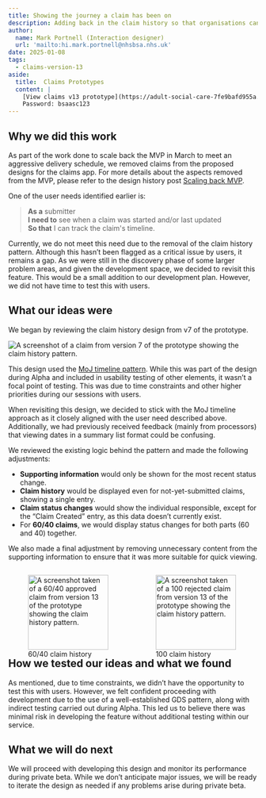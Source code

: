 ```yaml
---
title: Showing the journey a claim has been on
description: Adding back in the claim history so that organisations can see when claims moved through the process.
author:
  name: Mark Portnell (Interaction designer)
  url: 'mailto:hi.mark.portnell@nhsbsa.nhs.uk'
date: 2025-01-08
tags:
  - claims-version-13
aside:
  title:  Claims Prototypes
  content: |
    [View claims v13 prototype](https://adult-social-care-7fe9bafd955a.herokuapp.com/claims/prototypes/design/v13/) 
    Password: bsaasc123
---
```


## Why we did this work

As part of the work done to scale back the MVP in March to meet an aggressive delivery schedule, we removed claims from the proposed designs for the claims app. For more details about the aspects removed from the MVP, please refer to the design history post [Scaling back MVP](../scaling-back-mvp).

One of the user needs identified earlier is:

> **As a** submitter  
> **I need to** see when a claim was started and/or last updated  
> **So that** I can track the claim's timeline.

Currently, we do not meet this need due to the removal of the claim history pattern. Although this hasn’t been flagged as a critical issue by users, it remains a gap. As we were still in the discovery phase of some larger problem areas, and given the development space, we decided to revisit this feature. This would be a small addition to our development plan. However, we did not have time to test this with users.

## What our ideas were

We began by reviewing the claim history design from v7 of the prototype.

![A screenshot of a claim from version 7 of the prototype showing the claim history pattern.](v7-claim-history.png "v7 Claim history")

This design used the [MoJ timeline pattern](https://design-patterns.service.justice.gov.uk/components/timeline/). While this was part of the design during Alpha and included in usability testing of other elements, it wasn’t a focal point of testing. This was due to time constraints and other higher priorities during our sessions with users.

When revisiting this design, we decided to stick with the MoJ timeline approach as it closely aligned with the user need described above. Additionally, we had previously received feedback (mainly from processors) that viewing dates in a summary list format could be confusing.

We reviewed the existing logic behind the pattern and made the following adjustments:
- **Supporting information** would only be shown for the most recent status change.
- **Claim history** would be displayed even for not-yet-submitted claims, showing a single entry.
- **Claim status changes** would show the individual responsible, except for the “Claim Created” entry, as this data doesn’t currently exist.
- For **60/40 claims**, we would display status changes for both parts (60 and 40) together.

We also made a final adjustment by removing unnecessary content from the supporting information to ensure that it was more suitable for quick viewing.

<div style="display: flex; flex-wrap: wrap; gap: 1rem;">
  <div style="flex: 1; max-width: 48%;">
  <figure>
    <img src="v13-claim-history-6040.png" alt="A screenshot taken of a 60/40 approved claim from version 13 of the prototype showing the claim history pattern." style="width: 100%; height: auto;">
    <figcaption>60/40 claim history</figcaption>
  </figure>
  </div>
  <div style="flex: 1; max-width: 48%;">
  <figure>
    <img src="v13-claim-history-100.png" alt="A screenshot taken of a 100 rejected claim from version 13 of the prototype showing the claim history pattern." style="width: 100%; height: auto;">
    <figcaption>100 claim history</figcaption>
  </figure>
  </div>
</div>

## How we tested our ideas and what we found

As mentioned, due to time constraints, we didn’t have the opportunity to test this with users. However, we felt confident proceeding with development due to the use of a well-established GDS pattern, along with indirect testing carried out during Alpha. This led us to believe there was minimal risk in developing the feature without additional testing within our service.

## What we will do next

We will proceed with developing this design and monitor its performance during private beta. While we don’t anticipate major issues, we will be ready to iterate the design as needed if any problems arise during private beta.